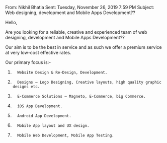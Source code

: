 From: Nikhil Bhatia
Sent: Tuesday, November 26, 2019 7:59 PM
Subject: Web designing, development and Mobile Apps Development??

Hello,



Are you looking for a reliable, creative and experienced team of web designing, development and Mobile Apps Development??



Our aim is to be the best in service and as such we offer a premium service at very low-cost effective rates.



Our primary focus is:-



1.       Website Design & Re-Design, Development.

2.       Designs – Logo Designing, Creative layouts, high quality graphic designs etc.

3.       E-Commerce Solutions – Magneto, E-Commerce, big Commerce.

4.       iOS App Development.

5.       Android App Development.

6.       Mobile App layout and UX design.

7.       Mobile Web Development, Mobile App Testing.

